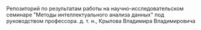 Репозиторий по результатам работы на научно-исследовательском семинаре "Методы интеллектуального анализа данных" под руководством профессора. д. т. н., Крылова Владимира Владимировича
